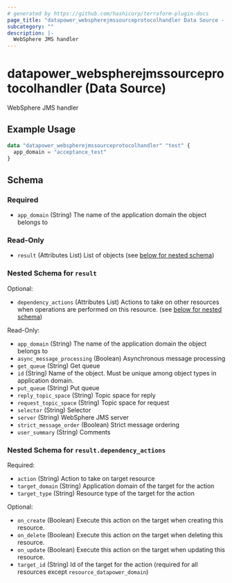 ```yaml
---
# generated by https://github.com/hashicorp/terraform-plugin-docs
page_title: "datapower_webspherejmssourceprotocolhandler Data Source - terraform-provider-datapower"
subcategory: ""
description: |-
  WebSphere JMS handler
---
```


# datapower_webspherejmssourceprotocolhandler (Data Source)

WebSphere JMS handler

## Example Usage

```terraform
data "datapower_webspherejmssourceprotocolhandler" "test" {
  app_domain = "acceptance_test"
}
```

<!-- schema generated by tfplugindocs -->
## Schema

### Required

- `app_domain` (String) The name of the application domain the object belongs to

### Read-Only

- `result` (Attributes List) List of objects (see [below for nested schema](#nestedatt--result))

<a id="nestedatt--result"></a>
### Nested Schema for `result`

Optional:

- `dependency_actions` (Attributes List) Actions to take on other resources when operations are performed on this resource. (see [below for nested schema](#nestedatt--result--dependency_actions))

Read-Only:

- `app_domain` (String) The name of the application domain the object belongs to
- `async_message_processing` (Boolean) Asynchronous message processing
- `get_queue` (String) Get queue
- `id` (String) Name of the object. Must be unique among object types in application domain.
- `put_queue` (String) Put queue
- `reply_topic_space` (String) Topic space for reply
- `request_topic_space` (String) Topic space for request
- `selector` (String) Selector
- `server` (String) WebSphere JMS server
- `strict_message_order` (Boolean) Strict message ordering
- `user_summary` (String) Comments

<a id="nestedatt--result--dependency_actions"></a>
### Nested Schema for `result.dependency_actions`

Required:

- `action` (String) Action to take on target resource
- `target_domain` (String) Application domain of the target for the action
- `target_type` (String) Resource type of the target for the action

Optional:

- `on_create` (Boolean) Execute this action on the target when creating this resource.
- `on_delete` (Boolean) Execute this action on the target when deleting this resource.
- `on_update` (Boolean) Execute this action on the target when updating this resource.
- `target_id` (String) Id of the target for the action (required for all resources except `resource_datapower_domain`)
